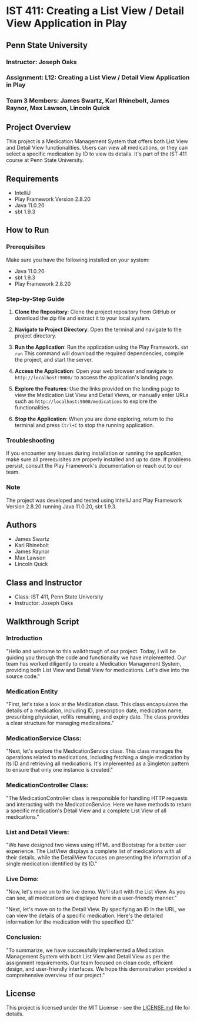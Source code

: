 # IST 411: Creating a List View / Detail View Application in Play
## Penn State University
### Instructor: Joseph Oaks
### Assignment: L12: Creating a List View / Detail View Application in Play
### Team 3 Members: James Swartz, Karl Rhinebolt, James Raynor, Max Lawson, Lincoln Quick

## Project Overview
This project is a Medication Management System that offers both List View and Detail View functionalities. Users can view all medications, or they can select a specific medication by ID to view its details. It's part of the IST 411 course at Penn State University.

## Requirements
- IntelliJ
- Play Framework Version 2.8.20
- Java 11.0.20
- sbt 1.9.3

## How to Run
### Prerequisites
Make sure you have the following installed on your system:
- Java 11.0.20
- sbt 1.9.3
- Play Framework 2.8.20

### Step-by-Step Guide

1. **Clone the Repository**: Clone the project repository from GitHub or download the zip file and extract it to your local system.


2. **Navigate to Project Directory**: Open the terminal and navigate to the project directory.


3. **Run the Application**: Run the application using the Play Framework. `sbt run` This command will download the required dependencies, compile the project, and start the server.

4. **Access the Application**: Open your web browser and navigate to `http://localhost:9000/` to access the application's landing page.

5. **Explore the Features**: Use the links provided on the landing page to view the Medication List View and Detail Views, or manually enter URLs such as `http://localhost:9000/medications` to explore the functionalities.

6. **Stop the Application**: When you are done exploring, return to the terminal and press `Ctrl+C` to stop the running application.

### Troubleshooting
If you encounter any issues during installation or running the application, make sure all prerequisites are properly installed and up to date. If problems persist, consult the Play Framework's documentation or reach out to our team.

### Note
The project was developed and tested using IntelliJ and Play Framework Version 2.8.20 running Java 11.0.20, sbt 1.9.3.


## Authors
- James Swartz
- Karl Rhinebolt
- James Raynor
- Max Lawson
- Lincoln Quick

## Class and Instructor
- Class: IST 411, Penn State University
- Instructor: Joseph Oaks

## Walkthrough Script
### Introduction
"Hello and welcome to this walkthrough of our project. Today, I will be guiding you through the code and functionality we have implemented. Our team has worked diligently to create a Medication Management System, providing both List View and Detail View for medications. Let's dive into the source code."

### Medication Entity
"First, let's take a look at the Medication class. This class encapsulates the details of a medication, including ID, prescription date, medication name, prescribing physician, refills remaining, and expiry date. The class provides a clear structure for managing medications."

### MedicationService Class:
"Next, let's explore the MedicationService class. This class manages the operations related to medications, including fetching a single medication by its ID and retrieving all medications. It's implemented as a Singleton pattern to ensure that only one instance is created."

### MedicationController Class:
"The MedicationController class is responsible for handling HTTP requests and interacting with the MedicationService. Here we have methods to return a specific medication's Detail View and a complete List View of all medications."

### List and Detail Views:
"We have designed two views using HTML and Bootstrap for a better user experience. The ListView displays a complete list of medications with all their details, while the DetailView focuses on presenting the information of a single medication identified by its ID."

### Live Demo:
"Now, let's move on to the live demo. We'll start with the List View. As you can see, all medications are displayed here in a user-friendly manner."

"Next, let's move on to the Detail View. By specifying an ID in the URL, we can view the details of a specific medication.  Here's the detailed information for the medication with the specified ID."

### Conclusion:
"To summarize, we have successfully implemented a Medication Management System with both List View and Detail View as per the assignment requirements. Our team focused on clean code, efficient design, and user-friendly interfaces. We hope this demonstration provided a comprehensive overview of our project."

## License
This project is licensed under the MIT License - see the [LICENSE.md](LICENSE.md) file for details.

